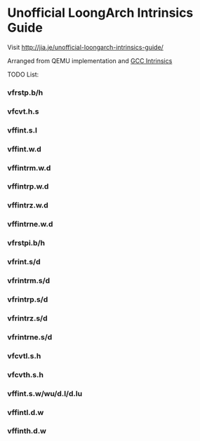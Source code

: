 # Unofficial LoongArch Intrinsics Guide

Visit <http://jia.je/unofficial-loongarch-intrinsics-guide/>

Arranged from QEMU implementation and [GCC Intrinsics](https://gcc.gnu.org/onlinedocs/gcc/LoongArch-SX-Vector-Intrinsics.html)

TODO List:

### vfrstp.b/h

### vfcvt.h.s

### vffint.s.l

### vffint.w.d

### vffintrm.w.d

### vffintrp.w.d

### vffintrz.w.d

### vffintrne.w.d

### vfrstpi.b/h

### vfrint.s/d

### vfrintrm.s/d

### vfrintrp.s/d

### vfrintrz.s/d

### vfrintrne.s/d

### vfcvtl.s.h

### vfcvth.s.h

### vffint.s.w/wu/d.l/d.lu

### vffintl.d.w

### vffinth.d.w